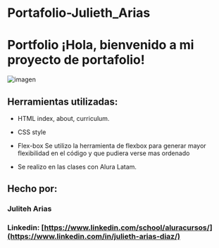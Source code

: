 ﻿# Portafolio-Julieth_Arias

# Portfolio ¡Hola, bienvenido a mi proyecto de portafolio!

![imagen](https://cdn1.gnarususercontent.com.br/6/450324/9facae6f-79bf-48f3-b3a9-b4f9284802d7.png)  
## Herramientas utilizadas:

* HTML
  index, about, curriculum.
  
* CSS
  style
  
* Flex-box
  Se utilizo la herramienta de flexbox para generar mayor flexibilidad en el código y que pudiera verse mas ordenado

* Se realizo en las clases con Alura Latam.

## Hecho por:

### Juliteh Arias

### Linkedin: [https://www.linkedin.com/school/aluracursos/](https://www.linkedin.com/in/julieth-arias-diaz/)
